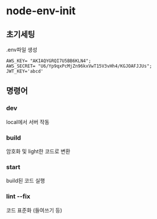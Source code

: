 ﻿# node-env-init
 
 ## 초기세팅
 
 .env파일 생성
 ```
AWS_KEY= "AKIAQYGRQI7U5BB6KLN4";
AWS_SECRET= "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";
JWT_KEY='abcd'
```
 
## 명령어 

### dev
local에서 서버 작동

### build 
암호화 및 light한 코드로 변환

### start
build된 코드 실행

### lint --fix
코드 표준화 (들여쓰기 등)

